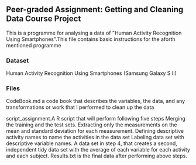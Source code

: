 ## Peer-graded Assignment: Getting and Cleaning Data Course Project

This is a programme for analysing a data of "Human Activity Recognition Using Smartphones".This file contains basic instructions for the aforth mentioned programme

### Dataset
Human Activity Recognition Using Smartphones (Samsung Galaxy S II)

### Files
CodeBook.md a code book that describes the variables, the data, and any transformations or work that I performed to clean up the data

script_assignment.A R script that will perform following five steps
        Merging the training and the test sets.
        Extracting only the measurements on the mean and standard deviation for each measurement.
        Defining descriptive activity names to name the activities in the data set
        Labeling data set with descriptive variable names.
        A data set in step 4, that creates a second, independent tidy data set with the average of each variable for each activity and             each subject.
        Results.txt is the final data after performing above steps.
